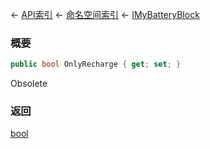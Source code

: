 ← [API索引](Api-Index) ← [命名空间索引](Namespace-Index) ← [IMyBatteryBlock](Sandbox.ModAPI.Ingame.IMyBatteryBlock)

### 概要

```csharp
public bool OnlyRecharge { get; set; }
```

Obsolete

### 返回

[bool](https://docs.microsoft.com/en-us/dotnet/api/System.Boolean?view=netframework-4.6)

